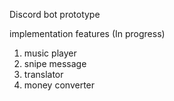Discord bot prototype

implementation features (In progress)
1. music player
2. snipe message
3. translator
4. money converter
